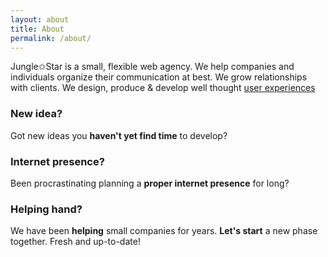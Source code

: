 ```yaml
---
layout: about
title: About
permalink: /about/
---
```


Jungle✩Star is a small, flexible web agency.
We help companies and individuals organize their communication at best.
We grow relationships with clients.
We design, produce & develop well thought [user experiences](http://revealing.junglestar.org/#/8/1)

### New idea?

Got new ideas you **haven't yet find time** to develop?

### Internet presence?

Been procrastinating planning a **proper internet presence** for long?

### Helping hand?

We have been **helping** small companies for years.
**Let's start** a new phase together. Fresh and up-to-date!
